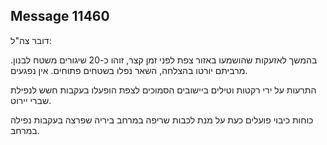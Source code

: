 ## Message 11460

דובר צה"ל: 

בהמשך לאזעקות שהושמעו באזור צפת לפני זמן קצר, זוהו כ-20 שיגורים משטח לבנון. מרביתם יורטו בהצלחה, השאר נפלו בשטחים פתוחים. אין נפגעים. 

התרעות על ירי רקטות וטילים ביישובים הסמוכים לצפת הופעלו בעקבות חשש לנפילת שברי יירוט.

כוחות כיבוי פועלים כעת על מנת לכבות שריפה במרחב ביריה שפרצה בעקבות נפילה במרחב.

